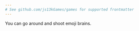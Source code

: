 ```yaml
---
# See github.com/js13kGames/games for supported frontmatter
---
```

You can go around and shoot emoji brains.
